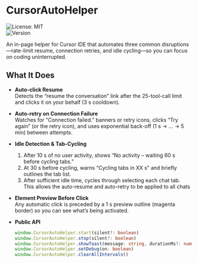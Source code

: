 # CursorAutoHelper

![License: MIT](https://img.shields.io/badge/License-MIT-blue.svg)  
![Version](https://img.shields.io/badge/Version-5.2-green.svg)

An in-page helper for Cursor IDE that automates three common disruptions—rate-limit resume, connection retries, and idle cycling—so you can focus on coding uninterrupted.

## What It Does

- **Auto-click Resume**  
  Detects the “resume the conversation” link after the 25-tool-call limit and clicks it on your behalf (3 s cooldown).

- **Auto-retry on Connection Failure**  
  Watches for “Connection failed.” banners or retry icons, clicks “Try again” (or the retry icon), and uses exponential back-off (1 s → … → 5 min) between attempts.

- **Idle Detection & Tab-Cycling**  
  1. After 10 s of no user activity, shows “No activity – waiting 60 s before cycling tabs.”  
  2. At 30 s before cycling, warns “Cycling tabs in XX s” and briefly outlines the tab list.  
  3. After sufficient idle time, cycles through selecting each chat tab. This allows the auto-resume and auto-retry to be applied to all chats

- **Element Preview Before Click**  
  Any automatic click is preceded by a 1 s preview outline (magenta border) so you can see what’s being activated.

- **Public API**  
  ```ts
  window.CursorAutoHelper.start(silent?: boolean)
  window.CursorAutoHelper.stop(silent?: boolean)
  window.CursorAutoHelper.showToast(message: string, durationMs?: number)
  window.CursorAutoHelper.setDebug(on: boolean)
  window.CursorAutoHelper.clearAllIntervals()
